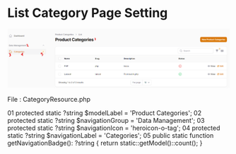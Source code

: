 # List Category Page Setting 

![Category Page](images/list_category_page.png)

File : CategoryResource.php

01 protected static ?string $modelLabel = 'Product Categories';
02 protected static ?string $navigationGroup = 'Data Management';
03 protected static ?string $navigationIcon = 'heroicon-o-tag';
04 protected static ?string $navigationLabel = 'Categories';
05  public static function getNavigationBadge(): ?string
    {
        return static::getModel()::count();
    } 

